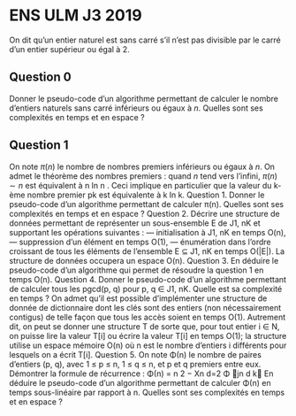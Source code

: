 # ENS ULM J3 2019
On dit qu’un entier naturel est sans carré s’il n’est pas divisible par le carré d’un entier supérieur ou égal à $2$.
## Question 0
 Donner le pseudo-code d’un algorithme permettant de calculer le nombre d’entiers naturels sans carré inférieurs ou égaux à $n$. Quelles sont ses complexités en temps et en espace ?
 ## Question 1
 
On note $π(n)$ le nombre de nombres premiers inférieurs ou égaux à $n$.
On admet le théorème des nombres premiers : quand $n$ tend vers l’infini, $π(n) \sim n$ est équivalent à n
ln n
.
Ceci implique en particulier que la valeur du k-ème nombre premier pk est équivalente à k ln k.
Question 1. Donner le pseudo-code d’un algorithme permettant de calculer π(n). Quelles sont ses
complexités en temps et en espace ?
Question 2. Décrire une structure de données permettant de représenter un sous-ensemble E de J1, nK
et supportant les opérations suivantes :
— initialisation à J1, nK en temps O(n),
— suppression d’un élément en temps O(1),
— énumération dans l’ordre croissant de tous les éléments de l’ensemble E ⊆ J1, nK en temps O(|E|).
La structure de données occupera un espace O(n).
Question 3. En déduire le pseudo-code d’un algorithme qui permet de résoudre la question 1 en
temps O(n).
Question 4. Donner le pseudo-code d’un algorithme permettant de calculer tous les pgcd(p, q) pour
p, q ∈ J1, nK. Quelle est sa complexité en temps ?
On admet qu’il est possible d’implémenter une structure de donnée de dictionnaire dont les clés sont des
entiers (non nécessairement contigus) de telle façon que tous les accès soient en temps O(1). Autrement
dit, on peut se donner une structure T de sorte que, pour tout entier i ∈ N, on puisse lire la valeur
T[i] ou écrire la valeur T[i] en temps O(1); la structure utilise un espace mémoire O(n) où n est le
nombre d’entiers i différents pour lesquels on a écrit T[i].
Question 5. On note Φ(n) le nombre de paires d’entiers (p, q), avec 1 ≤ p ≤ n, 1 ≤ q ≤ n, et p et q
premiers entre eux. Démontrer la formule de récurrence :
Φ(n) = n
2 −
Xn
d=2
Φ
jn
d
k
En déduire le pseudo-code d’un algorithme permettant de calculer Φ(n) en temps sous-linéaire par
rapport à n. Quelles sont ses complexités en temps et en espace ?
<!--stackedit_data:
eyJoaXN0b3J5IjpbMTYxMjM4ODc4MF19
-->